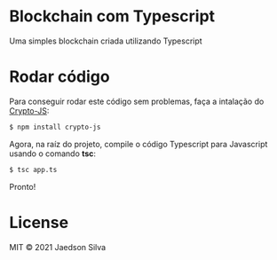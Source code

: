 # Blockchain com Typescript

Uma simples blockchain criada utilizando Typescript

# Rodar código

Para conseguir rodar este código sem problemas, faça a intalação do [Crypto-JS](https://www.npmjs.com/package/crypto-js):

```bash
$ npm install crypto-js
```

Agora, na raíz do projeto, compile o código Typescript para Javascript usando o comando **tsc**:

```bash
$ tsc app.ts
```

Pronto!

# License

MIT © 2021
Jaedson Silva